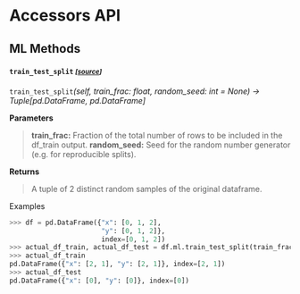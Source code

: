 # Accessors API

## ML Methods
#### `train_test_split` *<small>[[source](https://github.com/asmith26/pandas_toolkit/blob/master/pandas_toolkit/ml/__init__.py#L11)]</small>*
`train_test_split`*(self, train_frac: float, random_seed: int = None) -> Tuple[pd.DataFrame, pd.DataFrame]*

**Parameters**
> **train_frac:**  Fraction of the total number of rows to be included in the df_train output.
> **random_seed:** Seed for the random number generator (e.g. for reproducible splits).

**Returns**
> A tuple of 2 distinct random samples of the original dataframe.

Examples
```python
>>> df = pd.DataFrame({"x": [0, 1, 2],
                       "y": [0, 1, 2]},
                       index=[0, 1, 2])
>>> actual_df_train, actual_df_test = df.ml.train_test_split(train_frac=2/3, random_seed=0)
>>> actual_df_train
pd.DataFrame({"x": [2, 1], "y": [2, 1]}, index=[2, 1])
>>> actual_df_test
pd.DataFrame({"x": [0], "y": [0]}, index=[0])
```